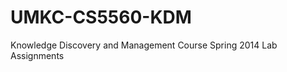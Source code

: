 UMKC-CS5560-KDM
===============

Knowledge Discovery and Management Course Spring 2014 Lab Assignments
